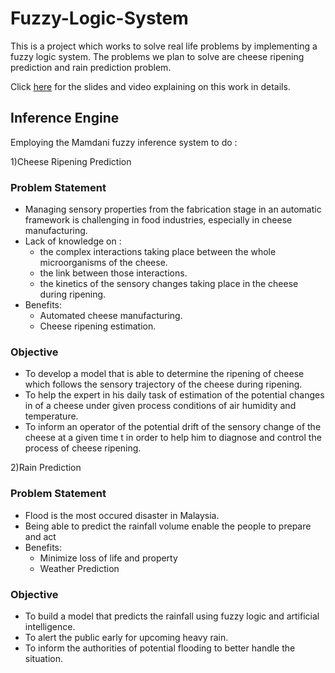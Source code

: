 # Fuzzy-Logic-System

This is a project which works to solve real life problems by implementing a fuzzy logic system. The problems we plan to solve are cheese ripening prediction and rain prediction problem.

Click [here](https://drive.google.com/drive/folders/1u1ACc2EpO4phkqlqkoJ9HUKGuGgNEx-5?usp=sharing) for the slides and video explaining on this work in details.

## Inference Engine 
Employing the Mamdani fuzzy inference system to do : 

1)Cheese Ripening Prediction
### Problem Statement
- Managing sensory properties from the fabrication stage in an automatic framework is challenging in food industries, especially in cheese manufacturing.
- Lack of knowledge on :
   - the complex interactions taking place between the whole microorganisms of the cheese.
   - the link between those interactions.
   - the kinetics of the sensory changes taking place in the cheese during ripening.
- Benefits:
   - Automated cheese manufacturing.
   - Cheese ripening estimation.


### Objective 
- To develop a model that is able to determine the ripening of cheese which follows the sensory trajectory of the cheese during ripening. 
- To help the expert in his daily task of estimation of the potential changes in of a cheese under given process conditions of air humidity and temperature.
- To inform an operator of the potential drift of the sensory change of the cheese at a given time t in order to help him to diagnose and control the process of cheese ripening.

2)Rain Prediction
### Problem Statement
- Flood is the most occured disaster in Malaysia.
- Being able to predict the rainfall volume enable the people to prepare and act
- Benefits:
   - Minimize loss of life and property
   - Weather Prediction

### Objective 
- To build a model that predicts the rainfall using fuzzy logic and artificial intelligence.
- To alert the public early for upcoming heavy rain.
- To inform the authorities of potential flooding to better handle the situation. 
